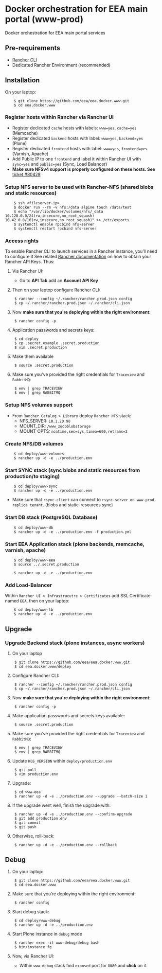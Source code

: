 # Docker orchestration for EEA main portal (www-prod)

Docker orchestration for EEA main portal services

## Pre-requirements

* [Rancher CLI](https://docs.rancher.com/rancher/v1.2/en/cli/)
* Dedicated Rancher Environment (recommended)

## Installation

On your laptop:

        $ git clone https://github.com/eea/eea.docker.www.git
        $ cd eea.docker.www

### Register hosts within Rancher via Rancher UI

* Register dedicated `cache` hosts with labels: `www=yes`, `cache=yes` (Memcache)
* Register dedicated `backend` hosts with label: `www=yes`, `backend=yes` (Plone)
* Register dedicated `frontend` hosts with label: `www=yes`, `frontend=yes` (Varnish, Apache)
* Add Public IP to one `frontend` and label it within Rancher UI with `sync=yes` and `public=yes` (Sync, Load Balancer)
* **Make sure NFSv4 support is properly configured on these hosts. See** [ticket #80428](https://taskman.eionet.europa.eu/issues/80428#note-5)

### Setup NFS server to be used with Rancher-NFS (shared blobs and static resources)

        $ ssh <fileserver-ip>
        $ docker run --rm -v nfs:/data alpine touch /data/test
        $ echo "/var/lib/docker/volumes/nfs/_data 10.128.0.0/24(rw,insecure,no_root_squash) 10.42.0.0/16(rw,insecure,no_root_squash)" >> /etc/exports
        $ systemctl enable rpcbind nfs-server
        $ systemctl restart rpcbind nfs-server

### Access rights

To enable Rancher CLI to launch services in a Rancher instance, you’ll need to configure it
See related [Rancher documentation](http://docs.rancher.com/rancher/v1.3/en/api/v2-beta/access-control/)
on how to obtain your Rancher API Keys. Thus:

1. Via Rancher UI:

    * Go to **API Tab** add an **Account API Key**

2. Then on your laptop configure Rancher CLI:

        $ rancher --config ~/.rancher/rancher.prod.json config
        $ cp ~/.rancher/rancher.prod.json ~/.rancher/cli.json

3. Now **make sure that you're deploying within the right environment**:

        $ rancher config -p

4. Application passwords and secrets keys:

        $ cd deploy
        $ cp .secret.example .secret.production
        $ vim .secret.production

5. Make them available

        $ source .secret.production

6. Make sure you've provided the right credentials for `Traceview` and `RabbitMQ`:

        $ env | grep TRACEVIEW
        $ env | grep RABBITMQ


### Setup NFS volumes support

* From `Rancher Catalog > Library` deploy `Rancher NFS` stack:
  * NFS_SERVER: `10.1.20.90`
  * MOUNT_DIR: `/www_zodbblobstorage`
  * MOUNT_OPTS: `noatime,sec=sys,timeo=600,retrans=2`

### Create NFS/DB volumes

        $ cd deploy/www-volumes
        $ rancher up -d -e ../production.env

### Start SYNC stack (sync blobs and static resources from production/to staging)

        $ cd deploy/www-sync
        $ rancher up -d -e ../production.env

* Make sure that `rsync-client` can connect to `rsync-server on www-prod-replica tenant`. (blobs and static-resources sync)

### Start DB stack (PostgreSQL Database)

        $ cd deploy/www-db
        $ rancher up -d -e ../production.env -f production.yml

### Start EEA Application stack (plone backends, memcache, varnish, apache)

        $ cd deploy/www-eea
        $ source ../.secret.production

        $ rancher up -d -e ../production.env

### Add Load-Balancer

Within `Rancher UI > Infrastrucutre > Certificates` add SSL Certificate named `EEA`, then on your laptop:

        $ cd deploy/www-lb
        $ rancher up -d -e ../production.env


## Upgrade

### Upgrade Backend stack (plone instances, async workers)

1. On your laptop

        $ git clone https://github.com/eea/eea.docker.www.git
        $ cd eea.docker.www/deploy

2. Configure Rancher CLI:

        $ rancher --config ~/.rancher/rancher.prod.json config
        $ cp ~/.rancher/rancher.prod.json ~/.rancher/cli.json

3. Now **make sure that you're deploying within the right environment**:

        $ rancher config -p

4. Make application passwords and secrets keys available:

        $ source .secret.production

5. Make sure you've provided the right credentials for `Traceview` and `RabbitMQ`:

        $ env | grep TRACEVIEW
        $ env | grep RABBITMQ

6. Update `KGS_VERSION` within `deploy/production.env`

        $ git pull
        $ vim production.env

7. Upgrade:

        $ cd www-eea
        $ rancher up -d -e ../production.env --upgrade --batch-size 1

8. If the upgrade went well, finish the upgrade with:

        $ rancher up -d -e ../production.env --confirm-upgrade
        $ git add production.env
        $ git commit
        $ git push

9. Otherwise, roll-back:

        $ rancher up -d -e ../production.env --rollback

## Debug

1. On your laptop:

        $ git clone https://github.com/eea/eea.docker.www.git
        $ cd eea.docker.www

2. Make sure that you're deploying within the right environment:

        $ rancher config

3. Start debug stack:

        $ cd deploy/www-debug
        $ rancher up -d -e ../production.env

4. Start Plone instance in `debug` mode

        $ rancher exec -it www-debug/debug bash
        $ bin/instance fg

5. Now, via Rancher UI:

    * Within `www-debug` stack find `exposed` port for `8080` and **click** on it.
